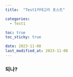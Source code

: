 ```yaml
---
title:  "Test1카테고리 포스트" 

categories:
  - Test1

toc: true
toc_sticky: true

date: 2023-11-08
last_modified_at: 2023-11-08
---
```



### 되나?
